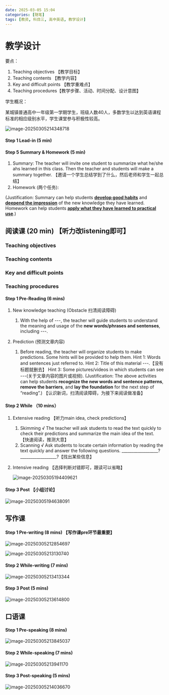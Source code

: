 ```yaml
---
date: 2025-03-05 15:04
categories: [随笔]
tags: [教资, 科目三, 高中英语, 教学设计]
---
```


# 教学设计

要点：

1. Teaching objectives 【教学目标】
2. Teaching contents 【教学内容】
3. Key and difficult points 【教学重难点】
4. Teaching procedures【教学步骤、活动、时间分配、设计意图】

学生概况：

某城镇普通高中一年级第一学期学生，班级人数40人，多数学生以达到英语课程标准的相应级别水平，学生课堂参与积极性较高。

![image-20250305214348718](../assets/img/posts/2025-3-5-高中英语/image-20250305214348718.png)

#### Step 1 Lead-in (5 min)

#### Step 5 Summary & Homework (5 min)

1. Summary: The teacher will invite one student to summarize what he/she ahs learned in this class. Then the teacher and students will make a summary together. 【邀请一个学生总结学到了什么，然后老师和学生一起总结】
2. Homework (两个任务):

(Justification: Summary can help students **<u>develop good habits</u>** and **<u>deepend the impression</u>** of the new knowledge they have learned. Homework can help students **<u>apply what they have learned to practical use</u>**.) 

## 阅读课 (20 min) 【听力改listening即可】

### Teaching objectives

### Teaching contents

### Key and difficult points

### Teaching procedures

#### Step 1 Pre-Reading (6 mins)

1. New knowledge teaching (Obstacle 扫清阅读障碍) 
   1. With the help of ---, the teacher will guide students to understand the meaning and usage of the **new words/phrases and sentenses**, including ---.

2. Prediction (预测文章内容)
   1. Before reading, the teacher will organize students to make predictions. Some hints will be provided to help them.
      Hint 1: Words and sentences just referred to.
      Hint 2: Title of this material ---.【没有标题就删去】
      Hint 3: Some pictures/videos in which students can see ---(关于文章内容的图片或视频).
      (Justification: The above activities can help students **recognize the new words and sentence patterns**, **remove the barriers**, and **lay the foundation** for the next step of “reading”.) 【认识新词，扫清阅读障碍，为接下来阅读做准备】

#### Step 2 While （10 mins）

1. Extensive reading 【听力main idea, check predictions】

   1. Skimming  √ The teacher will ask students to read the text quickly to check their predictions and summarize the main idea of the text. 【快速阅读，推测大意】
   2. Scanning  √ Ask students to locate certain information by reading the text quickly and answer the following questions. __________________? __________________?【找出某些信息】

2. Intensive reading 【选择判断对错即可，跟读可以省略】

   ![image-20250305194409621](../assets/img/posts/2025-3-5-高中英语/image-20250305194409621.png)

#### Step 3 Post 【小组讨论】

![image-20250305194638091](../assets/img/posts/2025-3-5-高中英语/image-20250305194638091.png)

## 写作课

#### Step 1 Pre-writing (8 mins) 【写作课pre环节最重要】

![image-20250305212854697](../assets/img/posts/2025-3-5-高中英语/image-20250305212854697.png)

![image-20250305213130740](../assets/img/posts/2025-3-5-高中英语/image-20250305213130740.png)

#### Step 2 While-writing (7 mins)

![image-20250305213413344](../assets/img/posts/2025-3-5-高中英语/image-20250305213413344.png)

#### Step 3 Post (5 mins)

![image-20250305213614800](../assets/img/posts/2025-3-5-高中英语/image-20250305213614800.png)

## 口语课

#### Step 1 Pre-speaking (8 mins)

![image-20250305213845037](../assets/img/posts/2025-3-5-高中英语/image-20250305213845037.png)

#### Step 2 While-speaking (7 mins)

![image-20250305213941170](../assets/img/posts/2025-3-5-高中英语/image-20250305213941170.png)

#### Step 3 Post-speaking (5 mins)

![image-20250305214036670](../assets/img/posts/2025-3-5-高中英语/image-20250305214036670.png)

